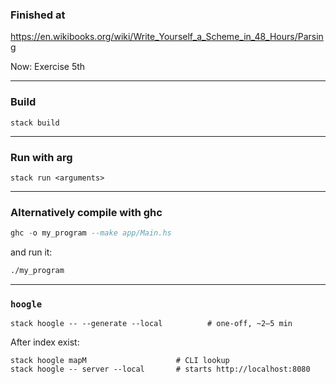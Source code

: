 ### Finished at
https://en.wikibooks.org/wiki/Write_Yourself_a_Scheme_in_48_Hours/Parsing

Now: Exercise 5th

---

### Build
`stack build`

---

### Run with arg
`stack run <arguments>`

---

### Alternatively compile with ghc
```haskell
ghc -o my_program --make app/Main.hs
```
and run it:
```bash
./my_program
```

---

### `hoogle`
`stack hoogle -- --generate --local          # one-off, ~2–5 min`

After index exist:
```
stack hoogle mapM                    # CLI lookup
stack hoogle -- server --local       # starts http://localhost:8080
```


